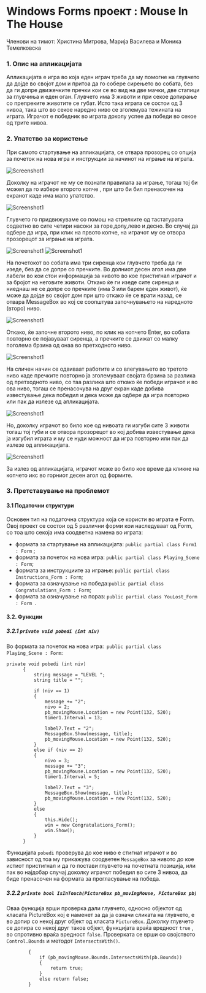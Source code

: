 # Windows Forms проект : Mouse In The House

Членови на тимот: Христина Митрова, Марија Василева и Моника Темелковска 
### 1. Опис на апликацијата
Апликацијата е игра во која еден играч треба да му помогне на глувчето да дојде во својот дом и притоа да го собере сирењето во собата, без да ги допре движечките пречки кои се во вид на две мачки, две стапици за глувчиња и еден оган.
Глувчето има 3 животи и при секое допирање со препреките животите се губат. Исто така играта се состои од 3 нивоа, така што во секое наредно ниво се зголемува тежината на играта.
Играчот е победник во играта доколу успее да победи во секое од трите нивоа.


### 2. Упатство за користење
При самото стартување на апликацијата, се отвара прозорец со опција за почеток на нова игра и инструкции за начинот на играње на играта.


![Screenshot1](Form1Screenshot.png)




Доколку на играчот не му се познати правилата за играње, тогаш тој би можел да го избере второто копче , при што би бил пренасочен на екранот каде има мало упатство.


![Screenshot1](form3Intructions.png)


Глувчето го придвижуваме со помош на стрелките од тастатурата содветно во сите четири насоки за горе,долу,лево и десно.
Во случај да одбере да игра, при клик на првото копче, на играчот му се отвора прозорецот за играње на играта.


   ![Screenshot1](Form2FirstLevel.png)               ![Screenshot1](Form2ThirdLevel.png)
   
 На почетокот во собата има три сиренца кои глувчето треба да ги изеде, без да се допре со пречките. Во долниот десен агол има две лабели во кои стои информација за нивото во кое пристигнал играчот и за бројот на неговите животи. 
 Откако ќе ги изеде сите сиренца и ниеднаш не се допре со пречките (има 3 или барем еден живот), ќе може да дојде во својот дом при што откако ќе се врати назад, се отвара MessageBox во кој се соопштува започнувањето на наредното (второ) ниво.
 

![Screenshot1](f2lvl22.png)               
 
 
 

Откако, ќе започне второто ниво, по клик на копчето Enter, во собата повторно се појавуваат сиренца, а пречките се движат со малку поголема брзина од онаа во претходното ниво.


![Screenshot1](f2lvl3.png) 


На сличен начин се одвиваат работите и со влегувањето во третото ниво каде пречките повторно ја зголемуваат својата брзина за разлика од претходното ниво, со таа разлика што откако ќе победи играчот и во ова ниво, тогаш се пренасочува на друг екран каде добива известување дека победил и дека може да одбере да игра повторно или пак да излезе од апликацијата.


![Screenshot1](Form5.png)


Но, доколку играчот во било кое од нивоата ги изгуби сите 3 животи тогаш тој губи и се отвора прозорецот во кој добива известување дека ја изгубил играта и му се нуди можност да игра повторно или пак да излезе од апликацијата.


![Screenshot1](Form4.png)


За излез од апликацијата, играчот може во било кое време да кликне на копчето икс во горниот десен агол од формите.


###  3. Претставување на проблемот 

#### 3.1 Податочни структури 

Основен тип на податочна структура која се користи во играта е Form.
Овој проект се состои од 5 различни форми кои наследуваат од Form, со тоа што секоја има соодветна намена  во играта:
- формата за стартување на апликацијата: ``` public partial class Form1 : Form ``` ;
- формата за почеток на нова игра: ``` public partial class Playing_Scene : Form ```;
- формата за инструкциите за играње: ``` public partial class Instructions_Form : Form ```;
- формата за означување на победа:``` public partial class Congratulations_Form : Form ```;
- формата за означување на пораз: ```public partial class YouLost_Form : Form ```.
#### 3.2. Функции 
##### 3.2.1  ```private void pobedi (int niv)```
 Во формата за почеток на нова игра:``` public partial class Playing_Scene : Form```:
 
  ```
private void pobedi (int niv)
        {
            string message = "LEVEL ";
            string title = "";
        
            if (niv == 1)
            {
                message += "2";
                nivo = 2;
                pb_movingMouse.Location = new Point(132, 520);
                timer1.Interval = 13;
                
                label7.Text = "2";
                MessageBox.Show(message, title);
                pb_movingMouse.Location = new Point(132, 520);
            }
            else if (niv == 2)
            {
                nivo = 3;
                message += "3";
                pb_movingMouse.Location = new Point(132, 520);
                timer1.Interval = 5;
                
                label7.Text = "3";
                MessageBox.Show(message, title);
                pb_movingMouse.Location = new Point(132, 520);
            }
            else
            {
                this.Hide();
                win = new Congratulations_Form();
                win.Show();
            }
        }

 ```
Функцијата ```pobedi``` проверува до кое ниво е стигнат играчот и во зависност од тоа му прикажува соодветен ```MessageBox``` за нивото до кое истиот пристигнал и да го постави глувчето на почетната позиција, или пак во најдобар случај доколку играчот победил во сите 3 нивоа, да биде пренасочен на формата за прогласување на победа.

##### 3.2.2 ```private bool IsInTouch(PictureBox pb_movingMouse, PictureBox pb)```
Оваа функција врши проверка дали глувчето, односно објектот од класата PictureBox кој е наменет за да ја означи сликата на глувчето, е во допир со некој друг објект од класата ```PictureBox```. Доколку глувчето се допира со некој друг таков објект, функцијата враќа вредност ```true``` , во спротивно враќа вредност ```false```. Проверката се врши со својството ```Control.Bounds``` и методот ```IntersectsWith()```. 

```private bool IsInTouch(PictureBox pb_movingMouse, PictureBox pb)
        {
            if (pb_movingMouse.Bounds.IntersectsWith(pb.Bounds))
            {
                return true;
            }
            else return false;
        }
```





